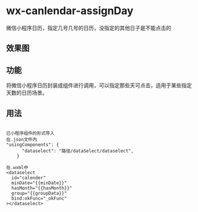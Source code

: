 # wx-canlendar-assignDay
微信小程序日历，指定几号几号的日历，没指定的其他日子是不能点击的


## 效果图

## 功能
将微信小程序日历封装成组件进行调用，可以指定那些天可点击，适用于某些指定天数的日历场景。

## 用法
```

已小程序组件的形式导入
在.json文件内
"usingComponents": {
      "dataselect": "路径/dataSelect/dataselect",
    }
    
在.wxml中
<dataselect
  id="calender"
  minDate="{{minDate}}"
  hasMonth="{{hasMonth}}"
  group="{{groupData}}"
  bind:okFunc="_okFunc"
></dataselect> 





```


